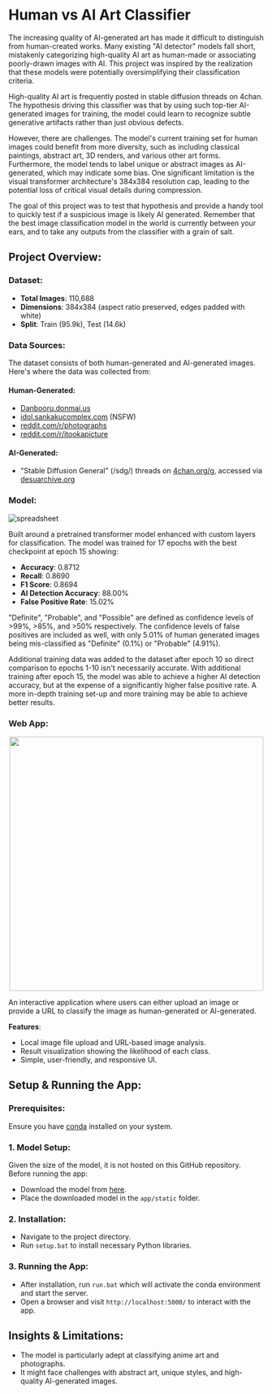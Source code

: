 # Human vs AI Art Classifier
The increasing quality of AI-generated art has made it difficult to distinguish from human-created works. Many existing "AI detector" models fall short, mistakenly categorizing high-quality AI art as human-made or associating poorly-drawn images with AI. This project was inspired by the realization that these models were potentially oversimplifying their classification criteria.

High-quality AI art is frequently posted in stable diffusion threads on 4chan. The hypothesis driving this classifier was that by using such top-tier AI-generated images for training, the model could learn to recognize subtle generative artifacts rather than just obvious defects.

However, there are challenges. The model's current training set for human images could benefit from more diversity, such as including classical paintings, abstract art, 3D renders, and various other art forms. Furthermore, the model tends to label unique or abstract images as AI-generated, which may indicate some bias. One significant limitation is the visual transformer architecture's 384x384 resolution cap, leading to the potential loss of critical visual details during compression.

The goal of this project was to test that hypothesis and provide a handy tool to quickly test if a suspicious image is likely AI generated. Remember that the best image classification model in the world is currently between your ears, and to take any outputs from the classifier with a grain of salt. 
## Project Overview:
### Dataset:
- **Total Images**: 110,688
- **Dimensions**: 384x384 (aspect ratio preserved, edges padded with white)
- **Split**: Train (95.9k), Test (14.6k)
### Data Sources:
The dataset consists of both human-generated and AI-generated images. Here's where the data was collected from:
#### Human-Generated:
- [Danbooru.donmai.us](https://danbooru.donmai.us/)
- [idol.sankakucomplex.com](https://idol.sankakucomplex.com/) (NSFW)
- [reddit.com/r/photographs](https://www.reddit.com/r/photographs/)
- [reddit.com/r/itookapicture](https://www.reddit.com/r/itookapicture/)
#### AI-Generated:
- "Stable Diffusion General" (/sdg/) threads on [4chan.org/g](https://www.4chan.org/g), accessed via [desuarchive.org](https://desuarchive.org/)
### Model:

![spreadsheet](https://github.com/Urist-Mc-Urist/AI_detector/assets/80123386/681d6baf-2e5e-4d84-80be-1ed01fce3603)

Built around a pretrained transformer model enhanced with custom layers for classification. The model was trained for 17 epochs with the best checkpoint at epoch 15 showing:

- **Accuracy**: 0.8712
- **Recall**: 0.8690
- **F1 Score**: 0.8694
- **AI Detection Accuracy**: 88.00%
- **False Positive Rate**: 15.02%

"Definite", "Probable", and "Possible" are defined as confidence levels of >99%, >85%, and >50% respectively. The confidence levels of false positives are included as well, with only 5.01% of human generated images being mis-classified as "Definite" (0.1%) or "Probable" (4.91%).

Additional training data was added to the dataset after epoch 10 so direct comparison to epochs 1-10 isn't necessarily accurate. With additional training after epoch 15, the model was able to achieve a higher AI detection accuracy, but at the expense of a significantly higher false positive rate. A more in-depth training set-up and more training may be able to achieve better results.

### Web App:
<p align="center"> <img width="500" src="https://github.com/Urist-Mc-Urist/AI_detector/assets/80123386/1a3d869c-208a-45cb-83f4-9a703803981f"></p>
An interactive application where users can either upload an image or provide a URL to classify the image as human-generated or AI-generated.

**Features**:
- Local image file upload and URL-based image analysis.
- Result visualization showing the likelihood of each class.
- Simple, user-friendly, and responsive UI.
## Setup & Running the App:
### Prerequisites:
Ensure you have [conda](https://docs.conda.io/en/latest/) installed on your system.
### 1. Model Setup:
Given the size of the model, it is not hosted on this GitHub repository. Before running the app:
- Download the model from [here](https://drive.google.com/file/d/1-BznBiGo-E2p7QdpInbZGEiEhxmWGKwe/view?usp=drive_link).
- Place the downloaded model in the `app/static` folder.
### 2. Installation:
- Navigate to the project directory.
- Run `setup.bat` to install necessary Python libraries.
### 3. Running the App:
- After installation, run `run.bat` which will activate the conda environment and start the server.
- Open a browser and visit `http://localhost:5000/` to interact with the app.
## Insights & Limitations:
- The model is particularly adept at classifying anime art and photographs.
- It might face challenges with abstract art, unique styles, and high-quality AI-generated images.
